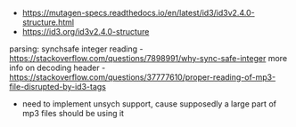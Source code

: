 - https://mutagen-specs.readthedocs.io/en/latest/id3/id3v2.4.0-structure.html
- https://id3.org/id3v2.4.0-structure

parsing:
synchsafe integer reading - https://stackoverflow.com/questions/7898991/why-sync-safe-integer
more info on decoding header - https://stackoverflow.com/questions/37777610/proper-reading-of-mp3-file-disrupted-by-id3-tags

+ need to implement unsych support, cause supposedly a large part of mp3 files should be using it
